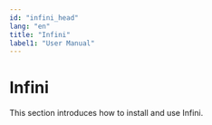 ```yaml
---
id: "infini_head"
lang: "en"
title: "Infini"
label1: "User Manual"
---
```

# Infini

This section introduces how to install and use Infini.

